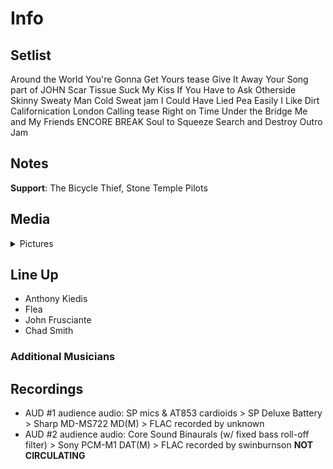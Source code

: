 # Info

## Setlist

Around the World
You're Gonna Get Yours tease
Give It Away
Your Song part of JOHN
Scar Tissue
Suck My Kiss
If You Have to Ask
Otherside
Skinny Sweaty Man
Cold Sweat jam
I Could Have Lied
Pea
Easily
I Like Dirt
Californication
London Calling tease
Right on Time
Under the Bridge
Me and My Friends
ENCORE BREAK
Soul to Squeeze
Search and Destroy
Outro Jam

## Notes

**Support**: The Bicycle Thief, Stone Temple Pilots

## Media 

<details>
  <summary>Pictures</summary>
  <!--<img alt="Setlist" title="Setlist" src="_.jpg" height="200" />
  <img alt="Clipping" title="Clipping" src="_.jpg" height="200" />
  <img alt="Flyer" title="Flyer" src="_.jpg" height="200" />-->
</details>

## Line Up

* Anthony Kiedis
* Flea
* John Frusciante
* Chad Smith

### Additional Musicians

## Recordings

* AUD #1 audience audio: SP mics & AT853 cardioids > SP Deluxe Battery > Sharp MD-MS722 MD(M) > FLAC recorded by unknown 
* AUD #2 audience audio: Core Sound Binaurals (w/ fixed bass roll-off filter) > Sony PCM-M1 DAT(M) > FLAC recorded by swinburnson **NOT CIRCULATING**
